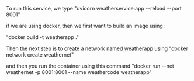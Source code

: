 To run this service, we type "uvicorn weatherservice:app --reload --port 8001"

if we are using docker, then we first want to build an image using :

"docker build -t weatherapp ."

Then the next step is to create a network named weatherapp using "docker network create weathernet"

and then you run the container using this command "docker run --net weathernet  -p 8001:8001 --name weathercode weatherapp"

